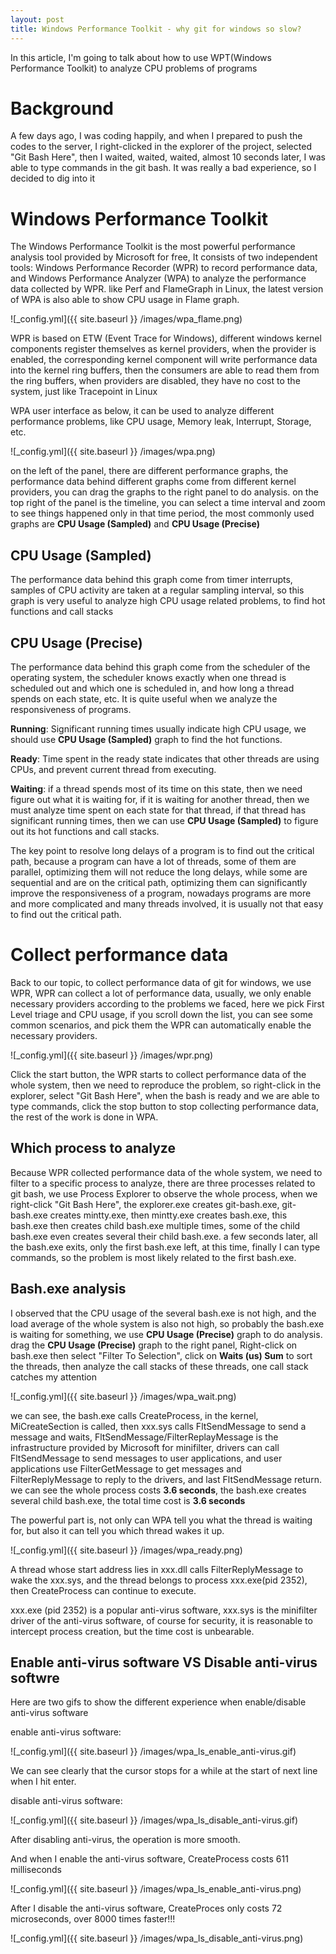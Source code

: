 ```yaml
---
layout: post
title: Windows Performance Toolkit - why git for windows so slow?
---
```


In this article, I'm going to talk about how to use WPT(Windows Performance Toolkit) to analyze CPU problems of programs

# Background
A few days ago, I was coding happily, and when I prepared to push the codes to the server, I right-clicked in the explorer of the project, selected "Git Bash Here", then I waited, waited, waited, almost 10 seconds later, I was able to type commands in the git bash. It was really a bad experience, so I decided to dig into it

# Windows Performance Toolkit
The Windows Performance Toolkit is the most powerful performance analysis tool provided by Microsoft for free, It consists of two independent tools: Windows Performance Recorder (WPR) to record performance data, and Windows Performance Analyzer (WPA) to analyze the performance data collected by WPR. like Perf and FlameGraph in Linux, the latest version of WPA is also able to show CPU usage in Flame graph.

![_config.yml]({{ site.baseurl }} /images/wpa_flame.png)

WPR is based on ETW (Event Trace for Windows), different windows kernel components register themselves as kernel providers,  when the provider is enabled, the corresponding kernel component will write performance data into the kernel ring buffers, then the consumers are able to read them from the ring buffers, when providers are disabled, they have no cost to the system, just like Tracepoint in Linux

WPA user interface as below, it can be used to analyze different performance problems, like CPU usage, Memory leak, Interrupt, Storage, etc.

![_config.yml]({{ site.baseurl }} /images/wpa.png)

on the left of the panel, there are different performance graphs, the performance data behind different graphs come from different kernel providers, you can drag the graphs to the right panel to do analysis. on the top right of the panel is the timeline, you can select a time interval and zoom to see things happened only in that time period, the most commonly used graphs are **CPU Usage (Sampled)** and **CPU Usage (Precise)**

## CPU Usage (Sampled)
The performance data behind this graph come from timer interrupts, samples of CPU activity are taken at a regular sampling interval, so this graph is very useful to analyze high CPU usage related problems, to find hot functions and call stacks

## CPU Usage (Precise)
The performance data behind this graph come from the scheduler of the operating system, the scheduler knows exactly when one thread is scheduled out and which one is scheduled in, and how long a thread spends on each state, etc. It is quite useful when we analyze the responsiveness of programs.

**Running**: Significant running times usually indicate high CPU usage, we should use **CPU Usage (Sampled)** graph to find the hot functions.

**Ready**: Time spent in the ready state indicates that other threads are using CPUs, and prevent current thread from executing.

**Waiting**: if a thread spends most of its time on this state, then we need figure out what it is waiting for, if it is waiting for another thread, then we must analyze time spent on each state for that thread, if that thread has significant running times, then we can use **CPU Usage (Sampled)** to figure out its hot functions and call stacks.

The key point to resolve long delays of a program is to find out the critical path, because a program can have a lot of threads, some of them are parallel, optimizing them will not reduce the long delays, while some are sequential and are on the critical path, optimizing them can significantly improve the responsiveness of a program, nowadays programs are more and more complicated and many threads involved, it is usually not that easy to find out the critical path.

# Collect performance data
Back to our topic, to collect performance data of git for windows, we use WPR, WPR can collect a lot of performance data, usually, we only enable necessary providers according to the problems we faced, here we pick First Level triage and CPU usage, if you scroll down the list, you can see some common scenarios, and pick them the WPR can automatically enable the necessary providers.

![_config.yml]({{ site.baseurl }} /images/wpr.png)

Click the start button, the WPR starts to collect performance data of the whole system, then we need to reproduce the problem, so right-click in the explorer, select "Git Bash Here", when the bash is ready and we are able to type commands, click the stop button to stop collecting performance data, the rest of the work is done in WPA.

## Which process to analyze
Because WPR collected performance data of the whole system, we need to filter to a specific process to analyze, there are three processes related to git bash, we use Process Explorer to observe the whole process, when we right-click "Git Bash Here", the explorer.exe creates git-bash.exe, git-bash.exe creates mintty.exe, then mintty.exe creates bash.exe, this bash.exe then creates child bash.exe multiple times, some of the child bash.exe even creates several their child bash.exe. a few seconds later, all the bash.exe exits, only the first bash.exe left, at this time, finally I can type commands, so the problem is most likely related to the first bash.exe.

## Bash.exe analysis
I observed that the CPU usage of the several bash.exe is not high, and the load average of the whole system is also not high, so probably the bash.exe is waiting for something, we use **CPU Usage (Precise)** graph to do analysis. drag the **CPU Usage (Precise)** graph to the right panel, Right-click on bash.exe then select "Filter To Selection", click on **Waits (us) Sum** to sort the threads, then analyze the call stacks of these threads, one call stack catches my attention

![_config.yml]({{ site.baseurl }} /images/wpa_wait.png)

we can see, the bash.exe calls CreateProcess, in the kernel, MiCreateSection is called, then xxx.sys calls FltSendMessage to send a message and waits, FltSendMessage/FilterReplayMessage is the infrastructure provided by Microsoft for minifilter, drivers can call FltSendMessage to send messages to user applications, and user applications use FilterGetMessage to get messages and FilterReplyMessage to reply to the drivers, and last FltSendMessage return. we can see the whole process costs **3.6 seconds**, the bash.exe creates several child bash.exe, the total time cost is **3.6 seconds**

The powerful part is, not only can WPA tell you what the thread is waiting for, but also it can tell you which thread wakes it up.

![_config.yml]({{ site.baseurl }} /images/wpa_ready.png)

A thread whose start address lies in xxx.dll calls FilterReplyMessage to wake the xxx.sys, and the thread belongs to process xxx.exe(pid 2352), then CreateProcess can continue to execute.

xxx.exe (pid 2352) is a popular anti-virus software, xxx.sys is the minifilter driver of the anti-virus software, of course for security, it is reasonable to intercept process creation, but the time cost is unbearable.

## Enable anti-virus software VS Disable anti-virus softwre
Here are two gifs to show the different experience when enable/disable anti-virus software

enable anti-virus software:                                 

![_config.yml]({{ site.baseurl }} /images/wpa_ls_enable_anti-virus.gif)

We can see clearly that the cursor stops for a while at the start of next line when I hit enter.

disable anti-virus software:

![_config.yml]({{ site.baseurl }} /images/wpa_ls_disable_anti-virus.gif)

After disabling anti-virus, the operation is more smooth.

And when I enable the anti-virus software, CreateProcess costs 611 milliseconds

![_config.yml]({{ site.baseurl }} /images/wpa_ls_enable_anti-virus.png)

After I disable the anti-virus software, CreateProces only costs 72 microseconds, over 8000 times faster!!!

![_config.yml]({{ site.baseurl }} /images/wpa_ls_disable_anti-virus.png)

